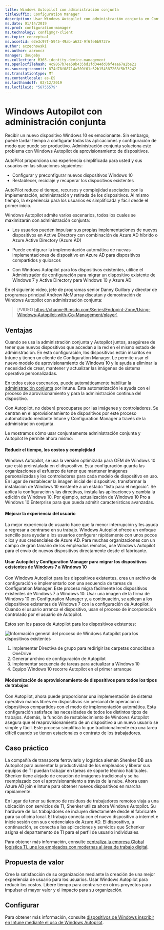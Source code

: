 ```yaml
---
title: Windows Autopilot con administración conjunta
titleSuffix: Configuration Manager
description: Usar Windows Autopilot con administración conjunta en Configuration Manager para simplificar el conjunto de copia de nuevos dispositivos Windows 10.
ms.date: 01/14/2019
ms.prod: configuration-manager
ms.technology: configmgr-client
ms.topic: conceptual
ms.assetid: e3e3c97f-5945-49ab-a622-9f6fe6b9737e
author: aczechowski
ms.author: aaroncz
manager: dougeby
ms.collection: M365-identity-device-management
ms.openlocfilehash: 4c9867b7ea59b435bd1fd344dd0bf4aa67a2be21
ms.sourcegitcommit: 874d78f08714a509f61c52b154387268f5b73242
ms.translationtype: MT
ms.contentlocale: es-ES
ms.lasthandoff: 02/12/2019
ms.locfileid: "56755579"
---
```

# <a name="windows-autopilot-with-co-management"></a>Windows Autopilot con administración conjunta

Recibir un nuevo dispositivo Windows 10 es emocionante. Sin embargo, puede tardar tiempo a configurar todas las aplicaciones y configuración de modo que puede ser productivo. Administración conjunta soluciona este problema con Windows Autopilot de aprovisionamiento de dispositivos.

AutoPilot proporciona una experiencia simplificada para usted y sus usuarios en las situaciones siguientes:
- Configurar y preconfigurar nuevos dispositivos Windows 10  
- Restablecer, reciclaje y recuperar los dispositivos existentes  

AutoPilot reduce el tiempo, recursos y complejidad asociados con la implementación, administración y retirada de los dispositivos. Al mismo tiempo, la experiencia para los usuarios es simplificada y fácil desde el primer inicio.

Windows Autopilot admite varios escenarios, todos los cuales se maximizarán con administración conjunta:

- Los usuarios pueden impulsar sus propias implementaciones de nuevos dispositivos en Active Directory con combinación de Azure AD híbrido o Azure Active Directory (Azure AD)  

- Puede configurar la implementación automática de nuevas implementaciones de dispositivo en Azure AD para dispositivos compartidos y quioscos  

- Con Windows Autopilot para los dispositivos existentes, utilice el Administrador de configuración para migrar un dispositivo existente de Windows 7 y Active Directory para Windows 10 y Azure AD  

En el siguiente vídeo, jefe de programas senior Danny Guillory y director de programas principal Andrew McMurray discutan y demostración de Windows Autopilot con administración conjunta:

> [!VIDEO https://channel9.msdn.com/Series/Endpoint-Zone/Using-Windows-Autopilot-with-Co-Management/player]



## <a name="benefits"></a>Ventajas

Cuando se usa la administración conjunta y Autopilot juntos, asegúrese de tener que nuevos dispositivos que accedan a la red en el mismo estado de administración. En esta configuración, los dispositivos están inscritos en Intune y tienen un cliente de Configuration Manager.  Le permite usar el nuevo modelo de aprovisionamiento de Windows 10 y le ayuda a eliminar la necesidad de crear, mantener y actualizar las imágenes de sistema operativo personalizadas. 

En todos estos escenarios, puede automáticamente [habilitar la administración conjunta](/sccm/comanage/how-to-prepare-win10) por Intune. Esta automatización le ayuda con el proceso de aprovisionamiento y para la administración continua del dispositivo.

Con Autopilot, no deberá preocuparse por las imágenes y controladores. Se centran en el aprovisionamiento de dispositivos por este proceso automatizado mediante Intune y Configuration Manager a través de la administración conjunta.


Le mostramos cómo usar conjuntamente administración conjunta y Autopilot le permite ahora mismo:

#### <a name="reduce-time-costs-and-complexity"></a>Reducir el tiempo, los costos y complejidad
Windows Autopilot, se usa la versión optimizada para OEM de Windows 10 que está preinstalada en el dispositivo. Esta configuración guarda las organizaciones el esfuerzo de tener que mantener imágenes personalizadas y los controladores para cada modelo de dispositivo en uso. En lugar de restablecer la imagen inicial del dispositivo, transformar la instalación de Windows 10 existente a un estado "listo para el negocio". Se aplica la configuración y las directivas, instala las aplicaciones y cambia la edición de Windows 10. Por ejemplo, actualización de Windows 10 Pro a Windows 10 Enterprise para que pueda admitir características avanzadas.

#### <a name="improve-the-user-experience"></a>Mejorar la experiencia del usuario
La mejor experiencia de usuario hace que la menor interrupción y les ayuda a regresar a centrarse en su trabajo. Windows Autopilot ofrece un enfoque sencillo para ayudar a los usuarios configurar rápidamente con unos pocos clics y sus credenciales de Azure AD. Para muchas organizaciones con un campo de gran tamaño de los empleados remotos, use Windows Autopilot para el envío de nuevos dispositivos directamente desde el fabricante.

#### <a name="use-autopilot-and-configuration-manager-to-migrate-existing-windows-7-devices-to-windows-10"></a>Usar Autopilot y Configuration Manager para migrar los dispositivos existentes de Windows 7 a Windows 10
Con Windows Autopilot para los dispositivos existentes, crea un archivo de configuración e implementarlo con una secuencia de tareas de Configuration Manager. Este proceso migra fácilmente los dispositivos existentes de Windows 7 a Windows 10. Usar una imagen de la firma de Windows 10 en Configuration Manager y, a continuación, se aplican a los dispositivos existentes de Windows 7 con la configuración de Autopilot. Cuando el usuario arranca el dispositivo, usan el proceso de incorporación controlado por el usuario de Autopilot.

Estos son los pasos de Autopilot para los dispositivos existentes:

![Información general del proceso de Windows Autopilot para los dispositivos existentes](media/autopilot-for-existing-devices.png)

1. Implementar Directiva de grupo para redirigir las carpetas conocidas a OneDrive
2. Generar archivo de configuración de Autopilot
3. Implementar secuencia de tareas para actualizar a Windows 10
4. Equipo Windows 10 recorre Autopilot en el primer arranque

#### <a name="modernizing-device-provisioning-for-all-types-of-workers"></a>Modernización de aprovisionamiento de dispositivos para todos los tipos de trabajos
Con Autopilot, ahora puede proporcionar una implementación de sistema operativo manos libres en dispositivos sin personal de operación o dispositivos compartidos con el modo de implementación automática. Esta configuración satisface las necesidades de todos los distintos tipos de trabajos. Además, la función de restablecimiento de Windows Autopilot asegura que el reaprovisionamiento de un dispositivo a un nuevo usuario se simple y fácil. Este proceso simplifica lo que tradicionalmente era una tarea difícil cuando se tienen estacionales o contrato de los trabajadores. 



## <a name="case-study"></a>Caso práctico

La compañía de transporte ferroviario y logística alemán Shenker DB usa Autopilot para aumentar la productividad de los empleados y liberar sus equipos de TI puedan trabajar en tareas de soporte técnico habituales. Shenker tiene alejado de creación de imágenes tradicional y se ha reemplazado con el aprovisionamiento a través de la nube. Ahora usan Azure AD join e Intune para obtener nuevos dispositivos en marcha rápidamente. 

En lugar de tener su tiempo de residuos de trabajadores remotos viaja a una ubicación con servicios de TI, Shenker utiliza ahora Windows Autopilot. Su hardware de los trabajadores se incluyen directamente desde el fabricante para su oficina local. El trabajo conecta con el nuevo dispositivo a internet e inicie sesión con sus credenciales de Azure AD. El dispositivo, a continuación, se conecta a las aplicaciones y servicios que Schenker asigna el departamento de TI para el perfil de usuario individuales.

Para obtener más información, consulte [centraliza la empresa Global logística TI, une los empleados con modernas al área de trabajo digital](https://customers.microsoft.com/story/db-schenker-travel-transportation-windows-10).



## <a name="value-proposition"></a>Propuesta de valor

Cree la satisfacción de su organización mediante la creación de una mejor experiencia de usuario para los usuarios. Usar Windows Autopilot para reducir los costos. Libere tiempo para centrarse en otros proyectos para impulsar el mayor valor y el impacto para su organización.



## <a name="configure"></a>Configurar

Para obtener más información, consulte [dispositivos de Windows inscribir en Intune mediante el uso de Windows Autopilot](https://docs.microsoft.com/intune/enrollment-autopilot).

